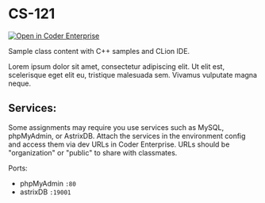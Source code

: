 # CS-121

[![Open in Coder Enterprise](https://cdn.coder.com/embed-button.svg)](https://coder.bpmct.net/environments/git?org=default&image=5f931605-ede6257378793815fc0e63f4&tag=latest&service=github&repo=git@github.com:bpmct/CS-121.git)

Sample class content with C++ samples and CLion IDE. 

Lorem ipsum dolor sit amet, consectetur adipiscing elit. Ut elit est, scelerisque eget elit eu, tristique malesuada sem. Vivamus vulputate magna neque. 

## Services:
Some assignments may require you use services such as MySQL, phpMyAdmin, or AstrixDB. Attach the services in the environment config and access them via dev URLs in Coder Enterprise. URLs should be "organization" or "public" to share with classmates.

Ports:
- phpMyAdmin `:80`
- astrixDB `:19001`
